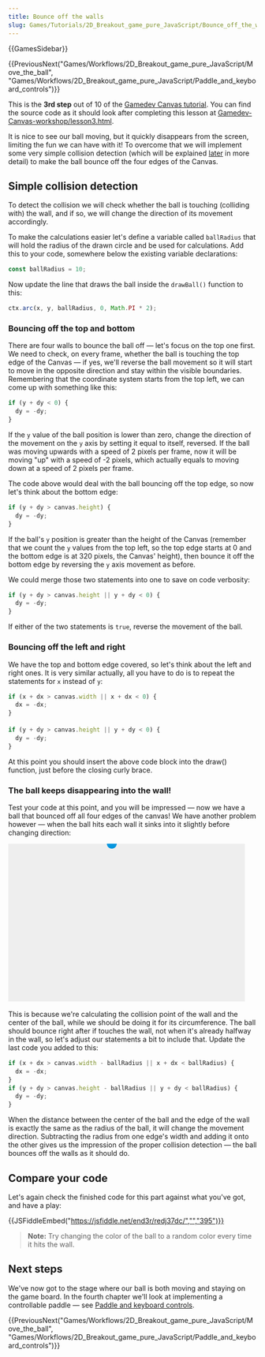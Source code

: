 ```yaml
---
title: Bounce off the walls
slug: Games/Tutorials/2D_Breakout_game_pure_JavaScript/Bounce_off_the_walls
---
```


{{GamesSidebar}}

{{PreviousNext("Games/Workflows/2D_Breakout_game_pure_JavaScript/Move_the_ball", "Games/Workflows/2D_Breakout_game_pure_JavaScript/Paddle_and_keyboard_controls")}}

This is the **3rd step** out of 10 of the [Gamedev Canvas tutorial](/en-US/docs/Games/Tutorials/2D_Breakout_game_pure_JavaScript). You can find the source code as it should look after completing this lesson at [Gamedev-Canvas-workshop/lesson3.html](https://github.com/end3r/Gamedev-Canvas-workshop/blob/gh-pages/lesson03.html).

It is nice to see our ball moving, but it quickly disappears from the screen, limiting the fun we can have with it! To overcome that we will implement some very simple collision detection (which will be explained [later](/en-US/docs/Games/Tutorials/2D_Breakout_game_pure_JavaScript/Collision_detection) in more detail) to make the ball bounce off the four edges of the Canvas.

## Simple collision detection

To detect the collision we will check whether the ball is touching (colliding with) the wall, and if so, we will change the direction of its movement accordingly.

To make the calculations easier let's define a variable called `ballRadius` that will hold the radius of the drawn circle and be used for calculations. Add this to your code, somewhere below the existing variable declarations:

```js
const ballRadius = 10;
```

Now update the line that draws the ball inside the `drawBall()` function to this:

```js
ctx.arc(x, y, ballRadius, 0, Math.PI * 2);
```

### Bouncing off the top and bottom

There are four walls to bounce the ball off — let's focus on the top one first. We need to check, on every frame, whether the ball is touching the top edge of the Canvas — if yes, we'll reverse the ball movement so it will start to move in the opposite direction and stay within the visible boundaries. Remembering that the coordinate system starts from the top left, we can come up with something like this:

```js
if (y + dy < 0) {
  dy = -dy;
}
```

If the `y` value of the ball position is lower than zero, change the direction of the movement on the `y` axis by setting it equal to itself, reversed. If the ball was moving upwards with a speed of 2 pixels per frame, now it will be moving "up" with a speed of -2 pixels, which actually equals to moving down at a speed of 2 pixels per frame.

The code above would deal with the ball bouncing off the top edge, so now let's think about the bottom edge:

```js
if (y + dy > canvas.height) {
  dy = -dy;
}
```

If the ball's `y` position is greater than the height of the Canvas (remember that we count the `y` values from the top left, so the top edge starts at 0 and the bottom edge is at 320 pixels, the Canvas' height), then bounce it off the bottom edge by reversing the `y` axis movement as before.

We could merge those two statements into one to save on code verbosity:

```js
if (y + dy > canvas.height || y + dy < 0) {
  dy = -dy;
}
```

If either of the two statements is `true`, reverse the movement of the ball.

### Bouncing off the left and right

We have the top and bottom edge covered, so let's think about the left and right ones. It is very similar actually, all you have to do is to repeat the statements for `x` instead of `y`:

```js
if (x + dx > canvas.width || x + dx < 0) {
  dx = -dx;
}

if (y + dy > canvas.height || y + dy < 0) {
  dy = -dy;
}
```

At this point you should insert the above code block into the draw() function, just before the closing curly brace.

### The ball keeps disappearing into the wall!

Test your code at this point, and you will be impressed — now we have a ball that bounced off all four edges of the canvas! We have another problem however — when the ball hits each wall it sinks into it slightly before changing direction:

![skyblue ball disappearing into the top of the white wall.](ball-in-wall.png)

This is because we're calculating the collision point of the wall and the center of the ball, while we should be doing it for its circumference. The ball should bounce right after if touches the wall, not when it's already halfway in the wall, so let's adjust our statements a bit to include that. Update the last code you added to this:

```js
if (x + dx > canvas.width - ballRadius || x + dx < ballRadius) {
  dx = -dx;
}
if (y + dy > canvas.height - ballRadius || y + dy < ballRadius) {
  dy = -dy;
}
```

When the distance between the center of the ball and the edge of the wall is exactly the same as the radius of the ball, it will change the movement direction. Subtracting the radius from one edge's width and adding it onto the other gives us the impression of the proper collision detection — the ball bounces off the walls as it should do.

## Compare your code

Let's again check the finished code for this part against what you've got, and have a play:

{{JSFiddleEmbed("https://jsfiddle.net/end3r/redj37dc/","","395")}}

> **Note:** Try changing the color of the ball to a random color every time it hits the wall.

## Next steps

We've now got to the stage where our ball is both moving and staying on the game board. In the fourth chapter we'll look at implementing a controllable paddle — see [Paddle and keyboard controls](/en-US/docs/Games/Tutorials/2D_Breakout_game_pure_JavaScript/Paddle_and_keyboard_controls).

{{PreviousNext("Games/Workflows/2D_Breakout_game_pure_JavaScript/Move_the_ball", "Games/Workflows/2D_Breakout_game_pure_JavaScript/Paddle_and_keyboard_controls")}}
